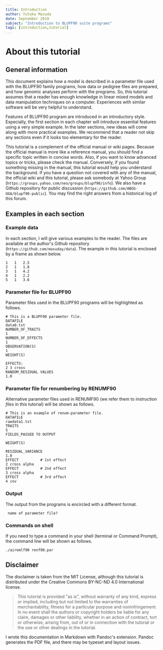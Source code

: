 ```yaml
---
title: Introduction
author: Yutaka Masuda
date: September 2019
subject: "Introduction to BLUPF90 suite programs"
tags: [introduction,tutorial]
...
```


About this tutorial
===================

General information
-------------------

This document explains how a model is described in a parameter file used with the BLUPF90 family programs, how data or pedigree files are prepared, and how genomic analyses perform with the programs.
So, this tutorial assumes that a reader has enough knowledge in linear mixed models and data manipulation techniques on a computer. Experiences with similar software will be very helpful to understand.

Features of BLUPF90 program are introduced in an introductory style.
Especially, the first section in each chapter will introduce essential features using a very simple example.
In the later sections, new ideas will come along with more practical examples.
We recommend that a reader not skip any sections even if it looks too elementary for the reader.

This tutorial is a complement of the official manual or wiki pages.
Because the official manual is more like a reference manual, you should find a specific topic written in concise words.
Also, if you want to know advanced topics or tricks, please check the manual.
Conversely, if you found something missing in the manual, this tutorial would help you understand the background.
If you have a question not covered with any of the manual, the official wiki and this tutorial, please ask somebody at Yahoo Group (`https://groups.yahoo.com/neo/groups/blupf90/info`).
We also have a Github repository for public discussion (`https://github.com/ABGG-UGA/blupf90-public`).
You may find the right answers from a historical log of this forum.

Examples in each section
------------------------

### Example data

In each section, I will give various examples to the reader.
The files are available at the author's Github repository (`https://github.com/masuday/data`).
The example in this tutorial is enclosed by a frame as shown below.

~~~~~{language=text caption="example.txt"}
1   1   2.5
2   1   1.8
3   1   4.2
4   1   2.2
5   1   3.6
~~~~~

### Parameter file for BLUPF90

Parameter files used in the BLUPF90 programs will be highlighted as follows.

~~~~~{language=blupf90 caption="param0.txt"}
# This is a BLUPF90 parameter file.
DATAFILE
data0.txt
NUMBER_OF_TRAITS
1
NUMBER_OF_EFFECTS
1
OBSERVATION(S)
1
WEIGHT(S)

EFFECTS:
2 3 cross
RANDOM_RESIDUAL VALUES
1.0
~~~~~

### Parameter file for renumbering by RENUMF90

Alternative parameter files used in RENUMF90 (we refer them to *instruction files* in this tutorial) will be shown as follows.

~~~~~{language=renumf90 caption="renum1.txt"}
# This is an example of renum-parameter file.
DATAFILE
rawdata1.txt
TRAITS
5
FIELDS_PASSED TO OUTPUT

WEIGHT(S)

RESIDUAL_VARIANCE
1.0
EFFECT          # 1st effect
2 cross alpha
EFFECT          # 2nd effect
3 cross alpha
EFFECT          # 3rd effect
4 cov
~~~~~

### Output

The output from the programs is encircled with a different format.

~~~~~{language=output}
 name of parameter file?
~~~~~

### Commands on shell

If you need to type a command in your shell (terminal or Command Prompt), the command line will be shown as follows.

~~~~~{language=shell}
./airemlf90 renf90.par
~~~~~


Disclaimer
----------

The disclaimer is taken from the MIT License, although this tutorial is distributed under the Creative Commons BY-NC-ND 4.0 International license.

> This tutorial is provided "as is", without warranty of any kind, express or implied, including but not limited to the warranties of merchantability, fitness for a particular purpose and noninfringement.
> In no event shall the authors or copyright holders be liable for any claim, damages or other liability, whether in an action of contract, tort or otherwise, arising from, out of or in connection with the tutorial or the use or other dealings in the tutorial.

I wrote this documentation in Markdown with Pandoc's extension.
Pandoc generates the PDF file, and there may be typeset and layout issues.
